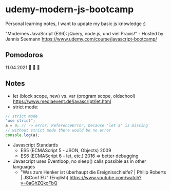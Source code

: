 # udemy-modern-js-bootcamp

Personal learning notes, I want to update my basic js knowledge :)

"Modernes JavaScript (ES6): jQuery, node.js, und viel Praxis!" - Hosted by Jannis Seemann https://www.udemy.com/course/javascript-bootcamp/

## Pomodoros

11.04.2021 🍅 🍅 🍅

## Notes

- let (block scope, new) vs. var (program scope, oldschool) https://www.mediaevent.de/javascript/let.html
- strict mode:

```javascript
// strict mode
"use strict";
a = 9; // -> error: ReferenceError, because 'let a' is missing
// without strict mode there would be no error
console.log(a);
```

- Javascript Standards
    - ES5 (ECMAScript 5 - JSON, Objects) 2009
    - ES6 (ECMAScript 6 - let, etc.) 2016 => better debugging
- Javascript uses Eventloop, no sleep() calls possible as in other languages
    - "Was zum Henker ist überhaupt die Ereignisschleife? | Philip Roberts | JSConf EU" (English) https://www.youtube.com/watch?v=8aGhZQkoFbQ





